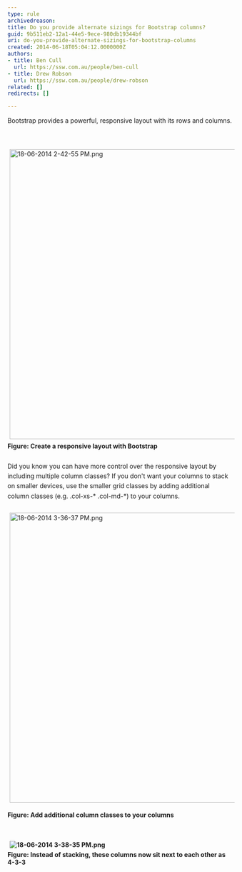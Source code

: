```yaml
---
type: rule
archivedreason: 
title: Do you provide alternate sizings for Bootstrap columns?
guid: 9b511eb2-12a1-44e5-9ece-980db19344bf
uri: do-you-provide-alternate-sizings-for-bootstrap-columns
created: 2014-06-18T05:04:12.0000000Z
authors:
- title: Ben Cull
  url: https://ssw.com.au/people/ben-cull
- title: Drew Robson
  url: https://ssw.com.au/people/drew-robson
related: []
redirects: []

---
```



<span style="line-height&#58;20.799999237060547px;">Bootstrap provides a powerful, responsive layout with its rows and columns.</span>
<br><excerpt class='endintro'></excerpt><br>
<div><br></div><div><img src="/WebSites/RulesToBetterUIBootstrap/PublishingImages/Pages/Do-you-provide-alternate-sizings-for-Bootstrap-columns/18-06-2014%202-42-55%20PM.png" alt="18-06-2014 2-42-55 PM.png" style="margin&#58;5px;width&#58;650px;" /><br></div>​<strong style="line-height&#58;1.6;">Figure&#58; Create a responsive layout with Bootstrap</strong><div><span style="line-height&#58;1.6;"><br></span></div><div><strong style="line-height&#58;1.6;"></strong><span style="line-height&#58;1.6;">D</span><span style="line-height&#58;1.6;">id you know you can have more control over the responsive layout by including multiple column classes?&#160;</span><span style="line-height&#58;1.6;">If </span><span style="line-height&#58;1.6;">you don't want your columns to stack on smaller devices, use the smaller grid classes by adding additional column classes (e.g.&#160;.col-xs-* .col-md-*) to your columns.</span></div><div><span style="line-height&#58;20.799999237060547px;"><br></span></div><div><span style="line-height&#58;20.799999237060547px;"><img src="/WebSites/RulesToBetterUIBootstrap/PublishingImages/Pages/Do-you-provide-alternate-sizings-for-Bootstrap-columns/18-06-2014%203-36-37%20PM.png" alt="18-06-2014 3-36-37 PM.png" style="margin&#58;5px;width&#58;650px;" /><br></span><span style="line-height&#58;1.6;"></span><p><strong>Figure&#58; Add additional column classes to your columns</strong></p><p><strong><br></strong></p><p><strong><img src="/WebSites/RulesToBetterUIBootstrap/PublishingImages/Pages/Do-you-provide-alternate-sizings-for-Bootstrap-columns/18-06-2014%203-38-35%20PM.png" alt="18-06-2014 3-38-35 PM.png" style="margin&#58;5px;" /><br>​Figure&#58; Instead of stacking, these columns now sit next to each other as 4-3-3</strong></p></div>


